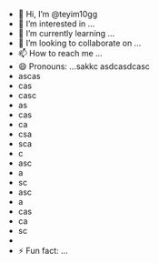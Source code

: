 - 👋 Hi, I’m @teyim10gg
- 👀 I’m interested in ...
- 🌱 I’m currently learning ...
- 💞️ I’m looking to collaborate on ...
- 📫 How to reach me ...
- 😄 Pronouns: ...sakkc asdcasdcasc
- ascas
- cas
- casc
- as
- cas
- ca
- csa
- sca
- c
- asc
- a
- sc
- asc
- a
- cas
- ca
- sc
- 
- ⚡ Fun fact: ...

<!---
teyim10gg/teyim10gg is a ✨ special ✨ repository because its `README.md` (this file) appears on your GitHub profile.
You can click the Preview link to take a look at your changes.
--->

